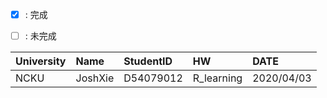 
- [x] : 完成
- [ ] : 未完成


University  |  Name    | StudentID  |   HW       | DATE
:---------- |:-------- |:---------- |:------     |:---
 NCKU       | JoshXie  | D54079012  | R_learning | 2020/04/03

